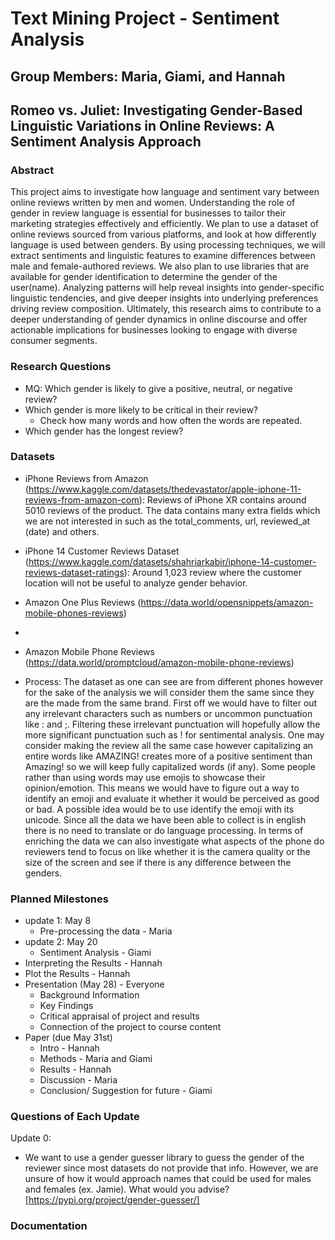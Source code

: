# Text Mining Project - Sentiment Analysis
## Group Members: Maria, Giami, and Hannah 

## Romeo vs. Juliet: Investigating Gender-Based Linguistic Variations in Online Reviews: A Sentiment Analysis Approach

### Abstract 
This project aims to investigate how language and sentiment vary between online reviews written by men and women. Understanding the role of gender in review language is essential for businesses to tailor their marketing strategies effectively and efficiently. We plan to use a dataset of online reviews sourced from various platforms, and look at how differently language is used between genders. By using processing techniques, we will extract sentiments and linguistic features to examine differences between male and female-authored reviews. We also plan to use libraries that are available for gender identification to determine the gender of the user(name). Analyzing patterns will help reveal insights into gender-specific linguistic tendencies, and give deeper insights into underlying preferences driving review composition. Ultimately, this research aims to contribute to a deeper understanding of gender dynamics in online discourse and offer actionable implications for businesses looking to engage with diverse consumer segments. 

### Research Questions 
- MQ: Which gender is likely to give a positive, neutral, or negative review?
- Which gender is more likely to be critical in their review? 
  - Check how many words and how often the words are repeated.
- Which gender has the longest review?

### Datasets 
- iPhone Reviews from Amazon (https://www.kaggle.com/datasets/thedevastator/apple-iphone-11-reviews-from-amazon-com): Reviews of iPhone XR contains around 5010 reviews of the product. The data contains many extra fields which we are not interested in such as the total_comments, url, reviewed_at (date) and others. 

- iPhone 14 Customer Reviews Dataset (https://www.kaggle.com/datasets/shahriarkabir/iphone-14-customer-reviews-dataset-ratings): Around 1,023 review where the customer location will not be useful to analyze gender behavior.

- Amazon One Plus Reviews (https://data.world/opensnippets/amazon-mobile-phones-reviews)
- 
- Amazon Mobile Phone Reviews (https://data.world/promptcloud/amazon-mobile-phone-reviews)


- Process: The dataset as one can see are from different phones however for the sake of the analysis we will consider them the same since they are the made from the same brand. First off we would have to filter out any irrelevant characters such as numbers or uncommon punctuation like : and ;. Filtering these irrelevant punctuation will hopefully allow the more significant punctuation such as ! for sentimental analysis. One may consider making the review all the same case however capitalizing an entire words like AMAZING! creates more of a positive sentiment than Amazing! so we will keep fully capitalized words (if any). Some people rather than using words may use emojis to showcase their opinion/emotion. This means we would have to figure out a way to identify an emoji and evaluate it whether it would be perceived as good or bad. A possible idea would be to use identify the emoji with its unicode. Since all the data we have been able to collect is in english there is no need to translate or do language processing. In terms of enriching the data we can also investigate what aspects of the phone do reviewers tend to focus on like whether it is the camera quality or the size of the screen and see if there is any difference between the genders.


  
### Planned Milestones 
- update 1: May 8
  - Pre-processing the data - Maria
- update 2: May 20 
  - Sentiment Analysis - Giami
- Interpreting the Results - Hannah 
- Plot the Results - Hannah 
- Presentation (May 28) - Everyone 
  - Background Information 
  - Key Findings 
  - Critical appraisal of project and results 
  - Connection of the project to course content  
- Paper (due May 31st)
  - Intro - Hannah
  - Methods - Maria and Giami
  - Results - Hannah
  - Discussion - Maria
  - Conclusion/ Suggestion for future - Giami 

### Questions of Each Update
Update 0:
- We want to use a gender guesser library to guess the gender of the reviewer since most datasets do not provide that info. However, we are unsure of how it would approach names that could be used for males and females (ex. Jamie). What would you advise? [https://pypi.org/project/gender-guesser/]
  
### Documentation
